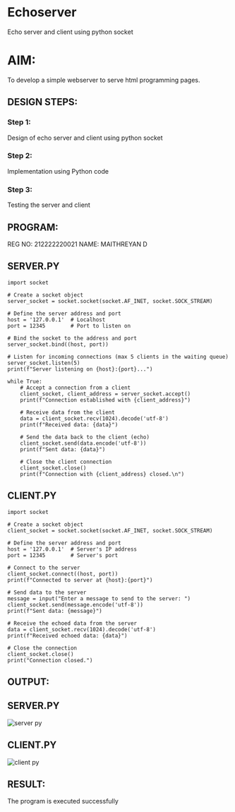 # Echoserver
Echo server and client using python socket

# AIM:

To develop a simple webserver to serve html programming pages.

## DESIGN STEPS:

### Step 1:

Design of echo server and client using python socket

### Step 2:

Implementation using Python code

### Step 3:

Testing the server and client 

## PROGRAM:
REG NO: 212222220021
NAME: MAITHREYAN D
## SERVER.PY
```
import socket

# Create a socket object
server_socket = socket.socket(socket.AF_INET, socket.SOCK_STREAM)

# Define the server address and port
host = '127.0.0.1'  # Localhost
port = 12345        # Port to listen on

# Bind the socket to the address and port
server_socket.bind((host, port))

# Listen for incoming connections (max 5 clients in the waiting queue)
server_socket.listen(5)
print(f"Server listening on {host}:{port}...")

while True:
    # Accept a connection from a client
    client_socket, client_address = server_socket.accept()
    print(f"Connection established with {client_address}")

    # Receive data from the client
    data = client_socket.recv(1024).decode('utf-8')
    print(f"Received data: {data}")

    # Send the data back to the client (echo)
    client_socket.send(data.encode('utf-8'))
    print(f"Sent data: {data}")

    # Close the client connection
    client_socket.close()
    print(f"Connection with {client_address} closed.\n")
```
## CLIENT.PY
```
import socket

# Create a socket object
client_socket = socket.socket(socket.AF_INET, socket.SOCK_STREAM)

# Define the server address and port
host = '127.0.0.1'  # Server's IP address
port = 12345        # Server's port

# Connect to the server
client_socket.connect((host, port))
print(f"Connected to server at {host}:{port}")

# Send data to the server
message = input("Enter a message to send to the server: ")
client_socket.send(message.encode('utf-8'))
print(f"Sent data: {message}")

# Receive the echoed data from the server
data = client_socket.recv(1024).decode('utf-8')
print(f"Received echoed data: {data}")

# Close the connection
client_socket.close()
print("Connection closed.")
```
## OUTPUT:
## SERVER.PY
![server py](https://github.com/user-attachments/assets/0c3ccf65-f0c4-4261-a8eb-192574fd77c9)
## CLIENT.PY
![client py](https://github.com/user-attachments/assets/50fe7880-8efd-4c2e-90af-2f663ea2ae6d)

## RESULT:
The program is executed successfully

